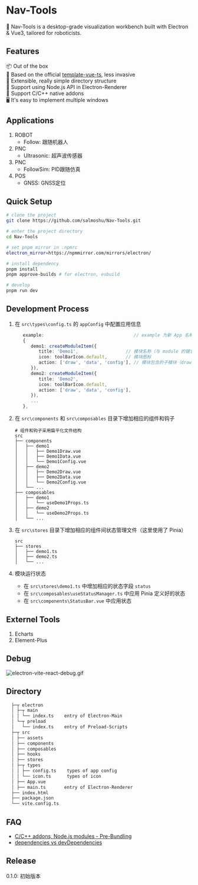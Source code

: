 # Nav-Tools

🥳 Nav-Tools is a desktop-grade visualization workbench built with Electron & Vue3, tailored for roboticists.

<!-- [![awesome-vite](https://awesome.re/mentioned-badge.svg)](https://github.com/vitejs/awesome-vite) -->
<!-- [![Netlify Status](https://api.netlify.com/api/v1/badges/ae3863e3-1aec-4eb1-8f9f-1890af56929d/deploy-status)](https://app.netlify.com/sites/electron-vite/deploys) -->
<!-- [![GitHub license](https://img.shields.io/github/license/caoxiemeihao/electron-vite-vue)](https://github.com/electron-vite/electron-vite-vue/blob/main/LICENSE) -->
<!-- [![GitHub stars](https://img.shields.io/github/stars/caoxiemeihao/electron-vite-vue?color=fa6470)](https://github.com/electron-vite/electron-vite-vue) -->
<!-- [![GitHub forks](https://img.shields.io/github/forks/caoxiemeihao/electron-vite-vue)](https://github.com/electron-vite/electron-vite-vue) -->

<!-- [![GitHub Build](https://github.com/electron-vite/electron-vite-vue/actions/workflows/build.yml/badge.svg)](https://github.com/electron-vite/electron-vite-vue/actions/workflows/build.yml)
[![GitHub Discord](https://img.shields.io/badge/chat-discord-blue?logo=discord)](https://discord.gg/sRqjYpEAUK) -->

## Features

📦 Out of the box  
🎯 Based on the official [template-vue-ts](https://github.com/vitejs/vite/tree/main/packages/create-vite/template-vue-ts), less invasive  
🌱 Extensible, really simple directory structure  
💪 Support using Node.js API in Electron-Renderer  
🔩 Support C/C++ native addons  
🖥 It's easy to implement multiple windows

## Applications

1. ROBOT
   - Follow: 跟随机器人
2. PNC
   - Ultrasonic: 超声波传感器
3. PNC
   - FollowSim: PID跟随仿真
4. POS
   - GNSS:  GNSS定位

## Quick Setup

```sh
# clone the project
git clone https://github.com/salmoshu/Nav-Tools.git

# enter the project directory
cd Nav-Tools

# set pnpm mirror in .npmrc
electron_mirror=https://npmmirror.com/mirrors/electron/

# install dependency
pnpm install
pnpm approve-builds # for electron, esbuild

# develop
pnpm run dev
```

## Development Process

1. 在 `src\types\config.ts` 的 `appConfig` 中配置应用信息

   ```typescript
      example:                                  // example 为新 App 名称，会加载在 Electron 窗口上
      {
         demo1: createModuleItem({
            title: 'Demo1',                  // 模块名称（与 module 的键名相同，采用 PascalCase 命名规范）
            icon: toolBarIcon.default,       // 模块图标
            action: ['draw', 'data', 'config'], // 模块包含的子模块（draw、data、config）
         }),
         demo2: createModuleItem({
            title: 'Demo2',
            icon: toolBarIcon.default,
            action: ['draw', 'data', 'config'],
         }),
         ...
      },

   ```

2. 在 `src\components` 和 `src\composables` 目录下增加相应的组件和钩子

   ```text
   # 组件和钩子采用扁平化文件结构
   src
   ├── components
   │   ├── demo1
   │   │   ├── Demo1Draw.vue
   │   │   ├── Demo1Data.vue
   │   │   └── Demo1Config.vue
   │   ├── demo2
   │   │   ├── Demo2Draw.vue
   │   │   ├── Demo2Data.vue
   │   │   └── Demo2Config.vue
   │   └── ...
   ├── composables
   │   ├── demo1
   │   │   └── useDemo1Props.ts
   │   ├── demo2
   │   │   └── useDemo2Props.ts
   │   └── ...
   ```

3. 在 `src\stores` 目录下增加相应的组件间状态管理文件（这里使用了 Pinia）

   ```text
   src
   ├── stores
   │   ├── demo1.ts
   │   ├── demo2.ts
   │   └── ...
   ```

4. 模块运行状态
   - 在 `src\stores\demo1.ts` 中增加相应的状态字段 `status`
   - 在 `src\composables\useStatusManager.ts` 中应用 Pinia 定义好的状态
   - 在 `src\components\StatusBar.vue` 中应用状态

## Externel Tools

1. Echarts
2. Element-Plus

## Debug

![electron-vite-react-debug.gif](https://github.com/electron-vite/electron-vite-react/blob/main/electron-vite-react-debug.gif?raw=true)

## Directory

```diff
  ├─┬ electron
  │ ├─┬ main
  │ │ └── index.ts    entry of Electron-Main
  │ └─┬ preload
  │   └── index.ts    entry of Preload-Scripts
  ├─┬ src
  │ ├── assets
  │ ├── components
  │ ├── composables
  │ ├── hooks
  │ ├── stores
  │ ├─┬ types
  │ │ ├── config.ts    types of app config
  │ │ └── icon.ts      types of icon
  │ ├── App.vue
  │ ├── main.ts       entry of Electron-Renderer
  ├── index.html
  ├── package.json
  └── vite.config.ts
```

<!--
## Be aware

🚨 By default, this template integrates Node.js in the Renderer process. If you don't need it, you just remove the option below. [Because it will modify the default config of Vite](https://github.com/electron-vite/vite-plugin-electron-renderer#config-presets-opinionated).

```diff
# vite.config.ts

export default {
  plugins: [
-   // Use Node.js API in the Renderer-process
-   renderer({
-     nodeIntegration: true,
-   }),
  ],
}
```
-->

## FAQ

- [C/C++ addons, Node.js modules - Pre-Bundling](https://github.com/electron-vite/vite-plugin-electron-renderer#dependency-pre-bundling)
- [dependencies vs devDependencies](https://github.com/electron-vite/vite-plugin-electron-renderer#dependencies-vs-devdependencies)

## Release

0.1.0: 初始版本
